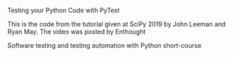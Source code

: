 Testing your Python Code with PyTest

This is the code from the tutorial given at SciPy 2019 by John Leeman and Ryan May.
The video was posted by Enthought

Software testing and testing automation with Python short-course
